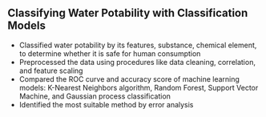 ## Classifying Water Potability with Classification Models
* Classified water potability by its features, substance, chemical element, to determine whether it is safe for human consumption
* Preprocessed the data using procedures like data cleaning, correlation, and feature scaling
* Compared the ROC curve and accuracy score of machine learning models: K-Nearest Neighbors algorithm, Random Forest, Support Vector Machine, and Gaussian process classification
* Identified the most suitable method by error analysis
